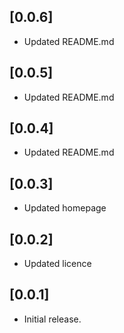 ## [0.0.6]

- Updated README.md

## [0.0.5]

- Updated README.md

## [0.0.4]

- Updated README.md

## [0.0.3]

- Updated homepage

## [0.0.2]

- Updated licence

## [0.0.1]

- Initial release.
